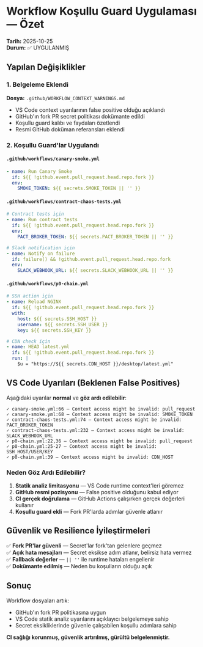 # Workflow Koşullu Guard Uygulaması — Özet

**Tarih:** 2025-10-25  
**Durum:** ✅ UYGULANMIŞ

## Yapılan Değişiklikler

### 1. Belgeleme Eklendi

**Dosya:** `.github/WORKFLOW_CONTEXT_WARNINGS.md`

- VS Code context uyarılarının false positive olduğu açıklandı
- GitHub'ın fork PR secret politikası dokümante edildi
- Koşullu guard kalıbı ve faydaları özetlendi
- Resmi GitHub doküman referansları eklendi

### 2. Koşullu Guard'lar Uygulandı

#### `.github/workflows/canary-smoke.yml`
```yaml
- name: Run Canary Smoke
  if: ${{ !github.event.pull_request.head.repo.fork }}
  env:
    SMOKE_TOKEN: ${{ secrets.SMOKE_TOKEN || '' }}
```

#### `.github/workflows/contract-chaos-tests.yml`
```yaml
# Contract tests için
- name: Run contract tests
  if: ${{ !github.event.pull_request.head.repo.fork }}
  env:
    PACT_BROKER_TOKEN: ${{ secrets.PACT_BROKER_TOKEN || '' }}

# Slack notification için
- name: Notify on failure
  if: failure() && !github.event.pull_request.head.repo.fork
  env:
    SLACK_WEBHOOK_URL: ${{ secrets.SLACK_WEBHOOK_URL || '' }}
```

#### `.github/workflows/p0-chain.yml`
```yaml
# SSH action için
- name: Reload NGINX
  if: ${{ !github.event.pull_request.head.repo.fork }}
  with:
    host: ${{ secrets.SSH_HOST }}
    username: ${{ secrets.SSH_USER }}
    key: ${{ secrets.SSH_KEY }}

# CDN check için
- name: HEAD latest.yml
  if: ${{ !github.event.pull_request.head.repo.fork }}
  run: |
    $u = "https://${{ secrets.CDN_HOST }}/desktop/latest.yml"
```

## VS Code Uyarıları (Beklenen False Positives)

Aşağıdaki uyarılar **normal** ve **göz ardı edilebilir**:

```
✓ canary-smoke.yml:66 — Context access might be invalid: pull_request
✓ canary-smoke.yml:68 — Context access might be invalid: SMOKE_TOKEN
✓ contract-chaos-tests.yml:74 — Context access might be invalid: PACT_BROKER_TOKEN
✓ contract-chaos-tests.yml:232 — Context access might be invalid: SLACK_WEBHOOK_URL
✓ p0-chain.yml:22,36 — Context access might be invalid: pull_request
✓ p0-chain.yml:25-27 — Context access might be invalid: SSH_HOST/USER/KEY
✓ p0-chain.yml:39 — Context access might be invalid: CDN_HOST
```

### Neden Göz Ardı Edilebilir?

1. **Statik analiz limitasyonu** — VS Code runtime context'leri göremez
2. **GitHub resmi pozisyonu** — False positive olduğunu kabul ediyor
3. **CI gerçek doğrulama** — GitHub Actions çalışırken gerçek değerleri kullanır
4. **Koşullu guard ekli** — Fork PR'larda adımlar güvenle atlanır

## Güvenlik ve Resilience İyileştirmeleri

✅ **Fork PR'lar güvenli** — Secret'lar fork'tan gelenlere geçmez  
✅ **Açık hata mesajları** — Secret eksikse adım atlanır, belirsiz hata vermez  
✅ **Fallback değerler** — `|| ''` ile runtime hataları engellenir  
✅ **Dokümante edilmiş** — Neden bu koşulların olduğu açık

## Sonuç

Workflow dosyaları artık:
- GitHub'ın fork PR politikasına uygun
- VS Code statik analiz uyarılarını açıklayıcı belgelemeye sahip
- Secret eksikliklerinde güvenle çalışabilen koşullu adımlara sahip

**CI sağlığı korunmuş, güvenlik artırılmış, gürültü belgelenmiştir.**

